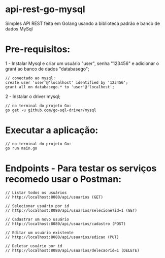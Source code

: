 # api-rest-go-mysql
Simples API REST feita em Golang usando a biblioteca padrão e banco de dados MySql

# Pre-requisitos:

1 - Instalar Mysql e criar um usuário "user", senha "123456" e adicionar o grant ao banco de dados "databasego";

	// conectado ao mysql:
	create user 'user'@'localhost' identified by '123456';
	grant all on databasego.* to 'user'@'localhost';

2 - Instalar o driver mysql;

	// no terminal do projeto Go:
	go get -u github.com/go-sql-driver/mysql
	
# Executar a aplicação:

	// no terminal do projeto Go:
	go run main.go
	
# Endpoints - Para testar os serviços recomedo usar o Postman:

	// Listar todos os usuários
	// http://localhost:8080/api/usuarios (GET)
	
	// Selecionar usuário por id
	// http://localhost:8080/api/usuarios/selecione?id=1 (GET)

	// Cadastrar um novo usuário
	// http://localhost:8080/api/usuarios/cadastro (POST)

	// Editar um usuário existente
	// http://localhost:8080/api/usuarios/edicao (PUT)
	
	// Deletar usuário por id
	// http://localhost:8080/api/usuarios/delecao?id=1 (DELETE)
